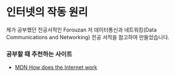 # 인터넷의 작동 원리

제가 공부했던 전공서적인 Forouzan 저 데이터통신과 네트워킹(Data Communications and Networking) 전공 서적을 참고하여 만들었습니다.

### 공부할 때 추천하는 사이트

- [MDN  How does the Internet work](https://developer.mozilla.org/ko/docs/Learn/Common_questions/How_does_the_Internet_work"MDN")

